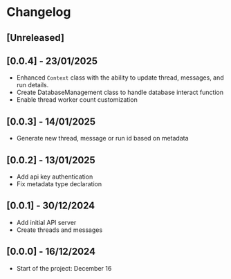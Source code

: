 # Changelog

## [Unreleased]

## [0.0.4] - 23/01/2025

- Enhanced `Context` class with the ability to update thread, messages, and run details.
- Create DatabaseManagement class to handle database interact function
- Enable thread worker count customization

## [0.0.3] - 14/01/2025

- Generate new thread, message or run id based on metadata

## [0.0.2] - 13/01/2025

- Add api key authentication
- Fix metadata type declaration

## [0.0.1] - 30/12/2024

- Add initial API server
- Create threads and messages

## [0.0.0] - 16/12/2024

- Start of the project: December 16